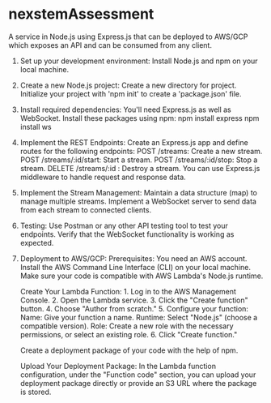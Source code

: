 # nexstemAssessment
A service in Node.js using Express.js that can be deployed to AWS/GCP which exposes an API and can be consumed from any client.


1. Set up your development environment:
       Install Node.js and npm on your local machine.
   
2. Create a new Node.js project:
       Create a new directory for project.
       Initialize your project with 'npm init' to create a 'package.json' file.

3. Install required dependencies:
       You'll need Express.js as well as WebSocket. Install these packages using npm:
       npm install express
       npm install ws

4. Implement the REST Endpoints:
       Create an Express.js app and define routes for the following endpoints:
       POST /streams: Create a new stream.
       POST /streams/:id/start: Start a stream.
       POST /streams/:id/stop: Stop a stream.
       DELETE /streams/:id : Destroy a stream.
    You can use Express.js middleware to handle request and response data.

5. Implement the Stream Management:
       Maintain a data structure (map) to manage multiple streams.
       Implement a WebSocket server to send data from each stream to connected clients.

6. Testing:
       Use Postman or any other API testing tool to test your endpoints.
       Verify that the WebSocket functionality is working as expected.

7. Deployment to AWS/GCP:
   Prerequisites:
          You need an AWS account.
          Install the AWS Command Line Interface (CLI) on your local machine.
          Make sure your code is compatible with AWS Lambda's Node.js runtime.
   
   Create Your Lambda Function:
       1. Log in to the AWS Management Console.
       2. Open the Lambda service.
       3. Click the "Create function" button.
       4. Choose "Author from scratch."
       5. Configure your function:
              Name: Give your function a name.
              Runtime: Select "Node.js" (choose a compatible version).
              Role: Create a new role with the necessary permissions, or select an existing role.
       6. Click "Create function."

   Create a deployment package of your code with the help of npm.

   Upload Your Deployment Package:
       In the Lambda function configuration, under the "Function code" section, you can upload your deployment package directly or provide an S3 URL where the package is stored.

